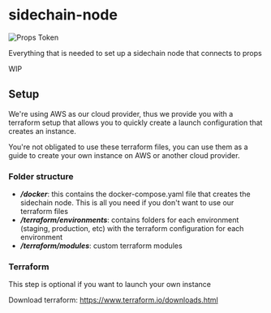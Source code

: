 # sidechain-node

![Props Token](https://propsproject.com/static/images/main-logo.png)

Everything that is needed to set up a sidechain node that connects to props

WIP

## Setup

We're using AWS as our cloud provider, thus we provide you with a terraform setup that allows you to quickly create a launch configuration that creates an instance.

You're not obligated to use these terraform files, you can use them as a guide to create your own instance on AWS or another cloud provider.

### Folder structure

* ***/docker***: this contains the docker-compose.yaml file that creates the sidechain node. This is all you need if you don't want to use our terraform files
* ***/terraform/environments***: contains folders for each environment (staging, production, etc) with the terraform configuration for each environment 
* ***/terraform/modules***: custom terraform modules 

### Terraform

This step is optional if you want to launch your own instance

Download terraform: https://www.terraform.io/downloads.html

